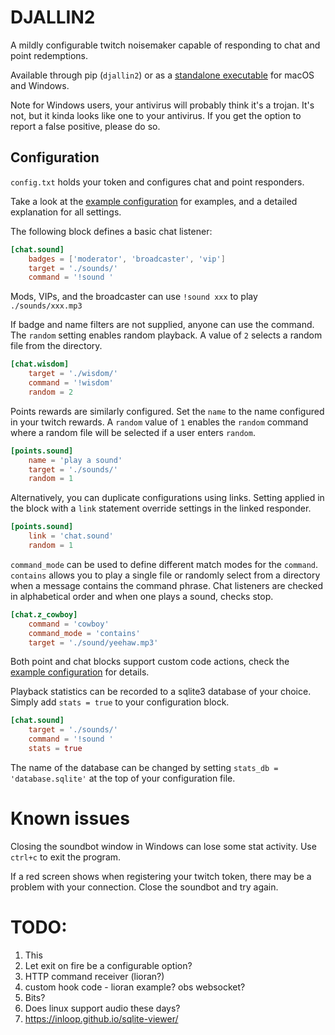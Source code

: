 # DJALLIN2

A mildly configurable twitch noisemaker capable of responding to chat and point redemptions.

Available through pip (`djallin2`) or as a [standalone executable](https://github.com/vilhelmen/djallin2/releases) for macOS and Windows.

Note for Windows users, your antivirus will probably think it's a trojan.
It's not, but it kinda looks like one to your antivirus.
If you get the option to report a false positive, please do so.

## Configuration

`config.txt` holds your token and configures chat and point responders.

Take a look at the [example configuration](./example_config.txt) for examples, and a detailed explanation for all settings.

The following block defines a basic chat listener:

```toml
[chat.sound]
    badges = ['moderator', 'broadcaster', 'vip']
    target = './sounds/'
    command = '!sound '
```

Mods, VIPs, and the broadcaster can use `!sound xxx` to play `./sounds/xxx.mp3`

If badge and name filters are not supplied, anyone can use the command.
The `random` setting enables random playback.
A value of `2` selects a random file from the directory.
```toml
[chat.wisdom]
    target = './wisdom/'
    command = '!wisdom'
    random = 2
```

Points rewards are similarly configured.
Set the `name` to the name configured in your twitch rewards.
A `random` value of `1` enables the `random` command where a random file will be selected if a user enters `random`.
```toml
[points.sound]
    name = 'play a sound'
    target = './sounds/'
    random = 1
```

Alternatively, you can duplicate configurations using links.
Setting applied in the block with a `link` statement override settings in the linked responder. 
```toml
[points.sound]
    link = 'chat.sound'
    random = 1
```

`command_mode` can be used to define different match modes for the `command`.
`contains` allows you to play a single file or randomly select from a directory when a message contains the command phrase.
Chat listeners are checked in alphabetical order and when one plays a sound, checks stop.
```toml
[chat.z_cowboy]
    command = 'cowboy'
    command_mode = 'contains'
    target = './sound/yeehaw.mp3'
```

Both point and chat blocks support custom code actions, check the [example configuration](./example_config.txt) for details.

Playback statistics can be recorded to a sqlite3 database of your choice.
Simply add `stats = true` to your configuration block.
```toml
[chat.sound]
    target = './sounds/'
    command = '!sound '
    stats = true
```

The name of the database can be changed by setting `stats_db = 'database.sqlite'` at the top of your configuration file.

# Known issues

Closing the soundbot window in Windows can lose some stat activity.
Use `ctrl+c` to exit the program.

If a red screen shows when registering your twitch token, there may be a problem with your connection.
Close the soundbot and try again.


# TODO:
1. This
1. Let exit on fire be a configurable option?
1. HTTP command receiver (lioran?)
1. custom hook code - lioran example? obs websocket?
1. Bits?
1. Does linux support audio these days?
1. https://inloop.github.io/sqlite-viewer/
